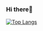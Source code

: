 ### Hi there👋
[![Top Langs](https://github-readme-stats.vercel.app/api/top-langs/?username=georgianapetricele&layout=donut&theme=synthwave)](https://github.com/georgianapetricele/github-readme-stats)
